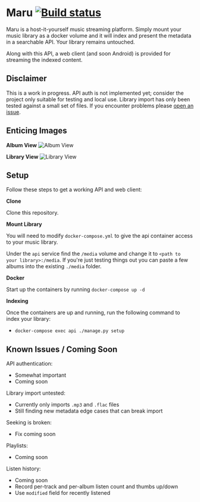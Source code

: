 # Maru [![Build status](https://badge.buildkite.com/93665fc87856b435a73715c4f49a9af1f59eee1836a4c66f46.svg)](https://buildkite.com/spiralpower/maru)
Maru is a host-it-yourself music streaming platform. Simply mount your music
library as a docker volume and it will index and present the metadata in a
searchable API. Your library remains untouched.

Along with this API, a web client (and soon Android) is provided for streaming
the indexed content.

## Disclaimer
This is a work in progress. API auth is not implemented yet; consider the
project only suitable for testing and local use. Library import has only been
tested against a small set of files. If you encounter problems please
[open an issue](https://github.com/jordanribera/maru/issues).

## Enticing Images
**Album View**
![Album View](http://old.spiralpower.net/files/maru/maru_album.png)

**Library View**
![Library View](http://old.spiralpower.net/files/maru/maru_library.png)


## Setup
Follow these steps to get a working API and web client:

**Clone**

Clone this repository.


**Mount Library**

You will need to modify `docker-compose.yml` to give the api container access
to your music library.

Under the `api` service find the `/media` volume and change it to `<path to
your library>:/media`. If you're just testing things out you can paste a few
albums into the existing `./media` folder.


**Docker**

Start up the containers by running `docker-compose up -d`


**Indexing**

Once the containers are up and running, run the following command to index
your library:
  - `docker-compose exec api ./manage.py setup`


## Known Issues / Coming Soon

API authentication:
* Somewhat important
* Coming soon

Library import untested:
* Currently only imports `.mp3` and `.flac` files
* Still finding new metadata edge cases that can break import

Seeking is broken:
* Fix coming soon

Playlists:
* Coming soon

Listen history:
* Coming soon
* Record per-track and per-album listen count and thumbs up/down
* Use `modified` field for recently listened
